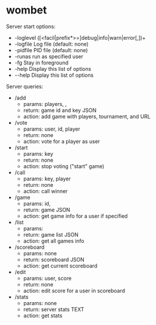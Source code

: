 # wombet

Server start options:
  * -loglevel       ([<facil|prefix*>=]debug|info|warn|error[,])+
  * -logfile <file> Log file (default: none)
  * -pidfile <file> PID file (default: none)
  * -runas <user>   run as specified user
  * -fg             Stay in foreground
  * -help           Display this list of options
  * --help          Display this list of options

Server queries:
  * /add
    * params: players, <tm>, <url>
    * return: game id and key JSON
    * action: add game with players, tournament, and URL
  * /vote
    * params: user, id, player
    * return: none
    * action: vote for a player as user
  * /start
    * params: key
    * return: none
    * action: stop voting ("start" game)
  * /call
    * params: key, player
    * return: none
    * action: call winner
  * /game
    * params: id, <user>
    * return: game JSON
    * action: get game info for a user if specified
  * /list
    * params: <user>
    * return: game list JSON
    * action: get all games info
  * /scoreboard
    * params: none
    * return: scoreboard JSON
    * action: get current scoreboard
  * /edit
    * params: user, score
    * return: none
    * action: edit score for a user in scoreboard
  * /stats
    * params: none
    * return: server stats TEXT
    * action: get stats
